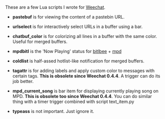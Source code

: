 These are a few Lua scripts I wrote for [Weechat][].

- **pastebuf** is for viewing the content of a pastebin URL.

- **urlselect** is for interactively select URLs in a buffer using a bar.

- **chatbuf_color** is for colorizing all lines in a buffer with the same color.
  Useful for merged buffers.

- **mpdbitl** is the 'Now Playing' status for [bitlbee][] + [mpd][]

- **coldlist** is half-assed hotlist-like notification for merged buffers.

- **tagattr** is for adding labels and apply custom color to messages with
  certain tags. **This is obsolete since Weechat 0.4.4**. A trigger can do its
  job better.

- **mpd_current_song** is bar item for displaying currently playing song on MPD.
  **This is obsolete too since Weechat 0.4.4**. You can do similar thing with a
  timer trigger combined with script text_item.py

- **typeass** is not important. Just ignore it.

[weechat]: http://www.weechat.org
[xclip]: http://sourceforge.net/projects/xclip/
[bitlbee]: http://bitlbee.org
[mpd]: http://mpd.wikia.com
[tmux]: http://tmux.sourceforge.net/
